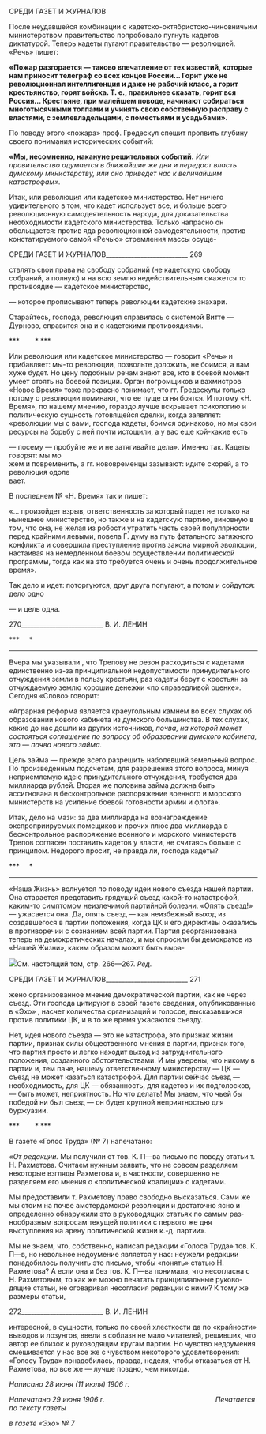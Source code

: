 СРЕДИ ГАЗЕТ И ЖУРНАЛОВ

После неудавшейся комбинации с кадетско-октябристско-чиновничьим министерст­вом правительство попробовало пугнуть кадетов диктатурой. Теперь кадеты пугают правительство — революцией. «Речь» пишет:

**«Пожар разгорается — таково впечатление от тех известий, которые нам приносит телеграф со всех концов России... Горит уже не революционная интеллигенция и даже не рабочий класс, а горит крестьян­ство, горят войска. Т. е., правильнее сказать, горит вся Россия... Крестьяне, при малейшем поводе, начи­нают собираться многотысячными толпами и учинять свою собственную расправу с властями, с земле­владельцами, с поместьями и усадьбами».**

По поводу этого «пожара» проф. Гредескул спешит проявить глубину своего пони­мания исторических событий:

**«Мы, несомненно, накануне решительных событий.** _Или правительство одумается в ближайшие же дни и передаст власть думскому министерству, или оно приведет нас к величайшим катастрофам»._

Итак, или революция или кадетское министерство. Нет ничего удивительного в том, что кадет использует все, и больше всего революционную самодеятельность народа, для доказательства необходимости кадетского министерства. Только напрасно он обольщается: против яда революционной самодеятельности, против констатируемого самой «Речью» стремления массы осуще-

  

СРЕДИ ГАЗЕТ И ЖУРНАЛОВ__________________________ 269

ствлять свои права на свободу собраний (не кадетскую свободу собраний, а полную) и на всю землю недействительным окажется то противоядие — кадетское министерство,

— которое прописывают теперь революции кадетские знахари.

Старайтесь, господа, революция справилась с системой Витте — Дурново, справится она и с кадетскими противоядиями.

***        * ***

Или революция или кадетское министерство — говорит «Речь» и прибавляет: мы-то революции, позвольте доложить, не боимся, а вам хуже будет. Но цену подобным ре­чам знают все, кто в боевой момент умеет стоять на боевой позиции. Орган погромщи­ков и вахмистров «Новое Время» тоже прекрасно понимает, что гг. Гредескулы только потому о революции поминают, что ее пуще огня боятся. И потому «Н. Время», по на­шему мнению, гораздо лучше вскрывает психологию и политическую сущность гото­вящейся сделки, когда заявляет: «революции мы с вами, господа кадеты, боимся одина­ково, но мы свои ресурсы на борьбу с ней почти истощили, а у вас еще кой-какие есть

— посему — пробуйте же и не затягивайте дела». Именно так. Кадеты говорят: мы мо­  
жем и повременить, а гг. нововременцы зазывают: идите скорей, а то революция одоле­  
вает.

В последнем № «Н. Время» так и пишет:

«... произойдет взрыв, ответственность за который падет не только на нынешнее министерство, но также и на кадетскую партию, виновную в том, что она, не желая из робости утратить часть своей попу­лярности перед крайними левыми, повела Г. думу на путь фатального затяжного конфликта и совершила преступление против закона мирной эволюции, настаивая на немедленном боевом осуществлении поли­тической программы, тогда как на это требуется очень и очень продолжительное время».

Так дело и идет: поторгуются, друг друга попугают, а потом и сойдутся: дело одно

— и цель одна.

  

270__________________________ В. И. ЛЕНИН

***     *  
***

Вчера мы указывали , что Трепову не резон расходиться с кадетами единственно из-за принципиальной недопустимости принудительного отчуждения земли в пользу кре­стьян, раз кадеты берут с крестьян за отчуждаемую землю хорошие денежки «по спра­ведливой оценке». Сегодня «Слово» говорит:

«Аграрная реформа является краеугольным камнем во всех слухах об образовании нового кабинета из думского большинства. В тех слухах, какие до нас дошли из других источников, _почва, на которой мо­жет состояться соглашение по вопросу об образовании думского кабинета, это_ — _почва нового займа._

Цель займа — прежде всего разрешить наболевший земельный вопрос. По произведенным подсчетам, для разрешения этого вопроса, минуя неприемлемую идею принудительного отчуждения, требуется два миллиарда рублей. Вторая же половина займа должна быть ассигнована в бесконтрольное распоряжение военного и морского министерств на усиление боевой готовности армии и флота».

Итак, дело на мази: за два миллиарда на вознаграждение экспроприируемых поме­щиков и прочих плюс два миллиарда в бесконтрольное распоряжение военного и мор­ского министерств Трепов согласен поставить кадетов у власти, не считаясь больше с принципом. Недорого просит, не правда ли, господа кадеты?

***     *  
***

«Наша Жизнь» волнуется по поводу идеи нового съезда нашей партии. Она старает­ся представить грядущий съезд какой-то катастрофой, каким-то симптомом неизлечи­мой партийной болезни. «Опять съезд!» — ужасается она. Да, опять съезд — как неиз­бежный выход из создавшегося в партии положения, когда ЦК и его директивы оказа­лись в противоречии с сознанием всей партии. Партия реорганизована теперь на демо­кратических началах, и мы спросили бы демократов из «Нашей Жизни», каким образом может быть выра-

![](file:///C:/Users/bot32/AppData/Local/Temp/msohtmlclip1/01/clip_image001.png)См. настоящий том, стр. 266—267. _Ред._

  

СРЕДИ ГАЗЕТ И ЖУРНАЛОВ__________________________ 271

жено организованное мнение демократической партии, как не через съезд. Эти господа цитируют в своей газете сведения, опубликованные в «Эхо» , насчет количества орга­низаций и голосов, высказавшихся против политики ЦК, и в то же время ужасаются съезду.

Нет, идея нового съезда — это не катастрофа, это признак жизни партии, признак силы общественного мнения в партии, признак того, что партия просто и легко находит выход из затруднительного положения, созданного обстоятельствами. И мы уверены, что никому в партии и, тем паче, нашему ответственному министерству — ЦК — съезд не может казаться катастрофой. Для партии сейчас съезд — необходимость, для ЦК — обязанность, для кадетов и их подголосков, — быть может, неприятность. Но что де­лать! Мы знаем, что чьей бы победой ни был съезд — он будет крупной неприятностью для буржуазии.

***        * ***

В газете «Голос Труда» (№ 7) напечатано:

_«От редакции._ Мы получили от тов. К. П—ва письмо по поводу статьи т. Н. Рахметова. Считаем нужным заявить, что не совсем разделяем некоторые взгляды Рахметова и, в частности, совершенно не разделяем его мнения о «политической коалиции» с кадетами.

Мы предоставили т. Рахметову право свободно высказаться. Сами же мы стоим на почве амстердам­ской резолюции и достаточно ясно и определенно обнаружили это в руководящих статьях по самым раз­нообразным вопросам текущей политики с первого же дня выступления на арену политической жизни к.-д. партии».

Мы не знаем, что, собственно, написал редакции «Голоса Труда» тов. К. П—в, но невольное недоумение является у нас: неужели редакции понадобилось получить это письмо, чтобы «понять» статью Н. Рахметова? А если она и без тов. К. П—ва понимала, что несогласна с Н. Рахметовым, то как же можно печатать принципиальные руково­дящие статьи, не оговаривая несогласия редакции с ними? К тому же размеры статьи,

  

272__________________________ В. И. ЛЕНИН

интересной, в сущности, только по своей хлесткости да по «крайности» выводов и ло­зунгов, ввели в соблазн не мало читателей, решивших, что автор ее близок к руководя­щим кругам партии. Но чувство недоумения смешивается у нас все же с чувством неко­торого удовлетворения: «Голосу Труда» понадобилась, правда, неделя, чтобы отказать­ся от Н. Рахметова, но все же — лучше поздно, чем никогда.

_Написано 28 июня (11 июля) 1906 г._

_Напечатано 29 июня 1906 г.                                                         Печатается по тексту газеты_

_в газете «Эхо» № 7_